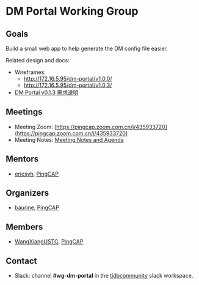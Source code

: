 # DM Portal Working Group

## Goals

Build a small web app to help generate the DM config file easier.

Related design and docs:

* Wireframes:
  * http://172.16.5.95/dm-portal/v1.0.0/
  * http://172.16.5.95/dm-portal/v1.0.3/
* [DM Portal v0.1.3 需求说明](https://drive.google.com/a/pingcap.com/open?id=1ohUx_izFTZUiBqdmNuLmrdSnr-2xSC8r6_irSY6yHpo)

## Meetings

* Meeting Zoom: [https://pingcap.zoom.com.cn/j/435933720](https://pingcap.zoom.com.cn/j/435933720)
* Meeting Notes: [Meeting Notes and Agenda](https://docs.google.com/document/d/1znXndfrShY1RrFUoJ8JoDddOTSoY7Dt_-Za8FR6ezrM)

## Mentors

* [ericsyh](https://github.com/ericsyh), [PingCAP](https://github.com/pingcap)

## Organizers

* [baurine](https://github.com/baurine), [PingCAP](https://github.com/pingcap)

## Members

* [WangXiangUSTC](https://github.com/WangXiangUSTC), [PingCAP](https://github.com/pingcap)

## Contact

* Slack: channel **#wg-dm-portal** in the
  [tidbcommunity](https://pingcap.com/tidbslack) slack workspace.
